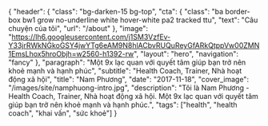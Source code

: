 {
   "header": {
      "class": "bg-darken-15 bg-top",
      "cta": {
         "class": "ba border-box bw1 grow no-underline white hover-white pa2 tracked ttu",
         "text": "Câu chuyện của tôi",
         "url": "/about"
      },
      "image": "https://lh6.googleusercontent.com/j1SM3VzfEv-Y33jrRWkNGkoGSY4jwYTg6eAM9N8hlACbvRUQuReyGfARkQtppVw00ZMN1EmsLhox5hroObjh=w2560-h1392-rw",
      "layout": "hero",
      "navigation": "fancy"
   },
   "paragraph": "Một 9x lạc quan với quyết tâm giúp bạn trở nên khoẻ mạnh và hạnh phúc",
   "subtitle": "Health Coach, Trainer, Nhà hoạt động xã hội",
   "title": "Nam Phương",
   "date": "2017-11-18",
   "cover_image": "/images/site/namphuong-intro.jpg",
   "description": "Tôi là Nam Phương - Health Coach, Trainer, Nhà hoạt động xã hội. Một 9x lạc quan với quyết tâm giúp bạn trở nên khoẻ mạnh và hạnh phúc.",
   "tags": ["health", "health coach", "khai vấn", "sức khoẻ"]
}
